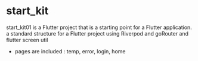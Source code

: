# start_kit
start_kit01 is a Flutter project that is a starting point for a Flutter application.
a standard structure for a Flutter project using Riverpod and goRouter and flutter screen util
- pages are included : temp, error, login, home